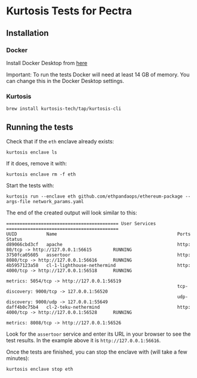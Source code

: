 # Kurtosis Tests for Pectra

## Installation

### Docker
Install Docker Desktop from [here](https://www.docker.com/products/docker-desktop)

Important: To run the tests Docker will need at least 14 GB of memory. You can change this in the Docker Desktop settings.

### Kurtosis
```
brew install kurtosis-tech/tap/kurtosis-cli
```

## Running the tests
Check that if the `eth` enclave already exists:
```
kurtosis enclave ls
```

If it does, remove it with:
```
kurtosis enclave rm -f eth
```

Start the tests with:
```
kurtosis run --enclave eth github.com/ethpandaops/ethereum-package --args-file network_params.yaml
```

The end of the created output will look similar to this:
```
========================================== User Services ==========================================
UUID           Name                                             Ports                                         Status
d89066cbd3cf   apache                                           http: 80/tcp -> http://127.0.0.1:56615        RUNNING
3750fca05605   assertoor                                        http: 8080/tcp -> http://127.0.0.1:56616      RUNNING
4b5957123a58   cl-1-lighthouse-nethermind                       http: 4000/tcp -> http://127.0.0.1:56518      RUNNING
                                                                metrics: 5054/tcp -> http://127.0.0.1:56519   
                                                                tcp-discovery: 9000/tcp -> 127.0.0.1:56520    
                                                                udp-discovery: 9000/udp -> 127.0.0.1:55649    
daff4b0c75b4   cl-2-teku-nethermind                             http: 4000/tcp -> http://127.0.0.1:56528      RUNNING
                                                                metrics: 8008/tcp -> http://127.0.0.1:56526   
```

Look for the `assertoor` service and enter its URL in your browser to see the test results. In the example above it is `http://127.0.0.1:56616`.

Once the tests are finished, you can stop the enclave with (will take a few minutes):
```
kurtosis enclave stop eth
```
